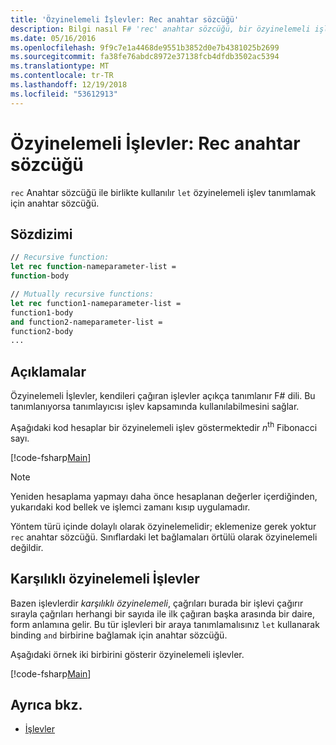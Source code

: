 ```yaml
---
title: 'Özyinelemeli İşlevler: Rec anahtar sözcüğü'
description: Bilgi nasıl F# 'rec' anahtar sözcüğü, bir özyinelemeli işlev tanımlamak için 'let' anahtar sözcüğü ile kullanılır.
ms.date: 05/16/2016
ms.openlocfilehash: 9f9c7e1a4468de9551b3852d0e7b4381025b2699
ms.sourcegitcommit: fa38fe76abdc8972e37138fcb4dfdb3502ac5394
ms.translationtype: MT
ms.contentlocale: tr-TR
ms.lasthandoff: 12/19/2018
ms.locfileid: "53612913"
---
```

# <a name="recursive-functions-the-rec-keyword"></a>Özyinelemeli İşlevler: Rec anahtar sözcüğü

`rec` Anahtar sözcüğü ile birlikte kullanılır `let` özyinelemeli işlev tanımlamak için anahtar sözcüğü.

## <a name="syntax"></a>Sözdizimi

```fsharp
// Recursive function:
let rec function-nameparameter-list =
function-body

// Mutually recursive functions:
let rec function1-nameparameter-list =
function1-body
and function2-nameparameter-list =
function2-body
...
```

## <a name="remarks"></a>Açıklamalar

Özyinelemeli İşlevler, kendileri çağıran işlevler açıkça tanımlanır F# dili. Bu tanımlanıyorsa tanımlayıcısı işlev kapsamında kullanılabilmesini sağlar.

Aşağıdaki kod hesaplar bir özyinelemeli işlev göstermektedir *n*<sup>th</sup> Fibonacci sayı.

[!code-fsharp[Main](../../../../samples/snippets/fsharp/lang-ref-1/snippet4001.fs)]

> [!NOTE]
> Yeniden hesaplama yapmayı daha önce hesaplanan değerler içerdiğinden, yukarıdaki kod bellek ve işlemci zamanı kısıp uygulamadır.

Yöntem türü içinde dolaylı olarak özyinelemelidir; eklemenize gerek yoktur `rec` anahtar sözcüğü. Sınıflardaki let bağlamaları örtülü olarak özyinelemeli değildir.

## <a name="mutually-recursive-functions"></a>Karşılıklı özyinelemeli İşlevler

Bazen işlevlerdir *karşılıklı özyinelemeli*, çağrıları burada bir işlevi çağırır sırayla çağrıları herhangi bir sayıda ile ilk çağıran başka arasında bir daire, form anlamına gelir. Bu tür işlevleri bir araya tanımlamalısınız `let` kullanarak binding `and` birbirine bağlamak için anahtar sözcüğü.

Aşağıdaki örnek iki birbirini gösterir özyinelemeli işlevler.

[!code-fsharp[Main](../../../../samples/snippets/fsharp/lang-ref-1/snippet4002.fs)]

## <a name="see-also"></a>Ayrıca bkz.

- [İşlevler](index.md)
